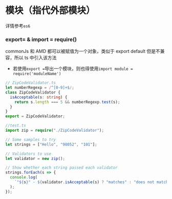 # 模块（指代外部模块）

详情参考`es6`

### export= & import = require()

commonJs 和 AMD 都可以被赋值为一个对象，类似于 export default 但是不兼容，所以 ts 中引入该方法

- 若使用`export =`导出一个模块，则也得使用`import module = require('moduleName')`

```ts
// ZipCodeValidator.ts
let numberRegexp = /^[0-9]+$/;
class ZipCodeValidator {
  isAcceptable(s: string) {
    return s.length === 5 && numberRegexp.test(s);
  }
}
export = ZipCodeValidator;
```

```ts
//test.ts
import zip = require("./ZipCodeValidator");

// Some samples to try
let strings = ["Hello", "98052", "101"];

// Validators to use
let validator = new zip();

// Show whether each string passed each validator
strings.forEach(s => {
  console.log(
    `"${s}" - ${validator.isAcceptable(s) ? "matches" : "does not match"}`
  );
});
```
